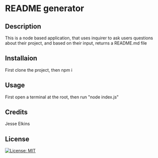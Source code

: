 # README generator
## Description
This is a node based application, that uses inquirer to ask users questions about their project, and based on their input, returns a README.md file
## Installaion
First clone the project, then npm i
## Usage
First open a terminal at the root, then run "node index.js"
## Credits
Jesse Elkins
## License
[![License: MIT](https://img.shields.io/badge/License-MIT-yellow.svg)](https://opensource.org/licenses/MIT)
